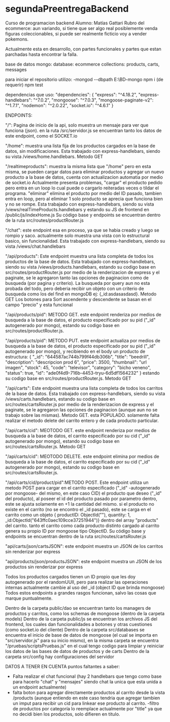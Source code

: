 # segundaPreentregaBackend

Curso de programacion backend
Alumno: Matías Gattari
Rubro del ecommerce: aun variando, si tiene que ser algo real posiblemente venda figuras coleccionables, si puede ser realmente ficticio voy a vender pokemons.

Actualmente esta en desarrollo, con partes funcionales y partes que estan parchadas hasta encontrar la falla.

base de datos mongo:
database: ecommerce
collections: products, carts, messages

para iniciar el repositorio utilizo:
-mongod --dbpath E:\BD-mongo
npm i (de requerir)
npm test

dependencias que uso:
"dependencies": {
    "express": "^4.18.2",
    "express-handlebars": "^7.0.2",
    "mongoose": "^7.0.3",
    "mongoose-paginate-v2": "^1.7.1",
    "nodemon": "^2.0.22",
    "socket.io": "^4.6.1"
  }

ENDPOINTS:

"/": Pagina de inicio de la api, solo muestra un mensaje para ver que funciona (json). en la ruta /src/servidor.js se encuentran tanto los datos de este endpoint, como el SOCKET.io 

"/home": muestra una lista fija de los productos cargados en la base de datos, sin modificaciones. Esta trabajado con express-handlebars, siendo su vista /views/home.handlebars. Metodo GET

"/realtimeproducts": muestra la misma lista que "/home" pero en esta misma, se pueden cargar datos para eliminar productos y agregar un nuevo producto a la base de datos, cuenta con actualizacion automatia por medio de socket.io
Actualmente presenta problemas, "cargar" el producto pedido pero entra en un loop lo cual puede o cargarlo reiteradas veces o tildar el programa.
"eliminar" elimina el producto por medio del ID pasado, tambien entra en loop, pero al eliminar 1 solo producto se aprecia que funciona bien y no se rompe. 
Esta trabajado con express-handlebars, siendo su vista /views/realTimeProducts.handlebars  y estando su JS de frontend en /public/js/indexHome.js
Su código base y endpoints se encuentran dentro de la ruta src/routes/productRouter.js

"/chat": este endpoint esa en proceso, ya que se habia creado y luego se rompio y saco. actualmente solo muestra una vista con lo estructural basico, sin funcionalidad. Esta trabajado con express-handlebars, siendo su vista /views/chat.handlebars

"/api/products": Este endpoint muestra una lista completa de todos los productos de la base de datos. Esta trabajado con express-handlebars, siendo su vista /views/products.handlebars, estando su codigo base en src/routes/productRouter.js
por medio de la renderizacion de express y el paginate, se le agregaron tanto las opciones de paginacion como de busqueda (por pagina y criterio). La busqueda por query aun no esta probada del todo, pero deberia recibir un objeto con un criterio de busqueda como los del find en mongoDB ej: {_id:asdasasdasd}. Metodo GET
Los botones para Sort ascendente y descendente se basan en el campo "precio" y esta funcional

"/api/products/pid": METODO GET. este endpoint renderiza por medios de busqueda a la base de datos, el producto especificado por su pid ("_id" autogenerado por mongo), estando su codigo base en src/routes/productRouter.js.

"/api/products/pid": METODO PUT. este endpoint actualiza por medios de busqueda a la base de datos, el producto especificado por su pid ("_id" autogenerado por mongo), y recibiendo en el body un producto de estructura:
{
  "_id": "644587ac744b799f44db306b",
  "title": "beedrill",
  "description": "descripcion prod 6",
  "price": 3500,
  "thumbnail": "url imagen",
  "stock": 45,
  "code": "televisor",
  "category": "bicho veneno",
  "status": true,
  "id": "ade0f4d9-716b-4453-tryu-6d5df1564232"
}
 estando su codigo base en src/routes/productRouter.js. Metodo GET

"/api/carts": Este endpoint muestra una lista completa de todos los carritos de la base de datos. Esta trabajado con express-handlebars, siendo su vista /views/carts.handlebars, estando su codigo base en src/routes/cartsRouter.js
por medio de la renderizacion de express y el paginate, se le agregaron las opciones de paginacion (aunque aun no se trabajo sobre las mismas). Metodo GET. esta POPULADO.
solamente falta realizar el metodo delete del carrito entero y de cada producto particular.

"/api/carts/cid": MEOTODO GET. este endpoint renderiza por medios de busqueda a la base de datos, el carrito especificado por su cid ("_id" autogenerado por mongo), estando su codigo base en src/routes/cartsRouter.js. Metodo GET

"/api/carts/cid": MEOTODO DELETE. este endpoint elimina por medios de busqueda a la base de datos, el carrito especificado por su cid ("_id" autogenerado por mongo), estando su codigo base en src/routes/cartsRouter.js. 

"/api/carts/cid/product/pid":METODO POST. Este endpoint utiliza un metodo POST para cargar en el carrito especificado ("_id" -autogenerado por mongoose- del mismo, en este caso CID) el producto que deseo ("_id" del producto), al poseer el id del producto pasado por parametro dentro, este se ajusta solamente en +1 la cantidad del mismo. si el producto no existe en el carrito (no se encontro el _id pasado), este se carga en el carrito como un objeto { productID: ObjectId(""), quantity: 1, _id:ObjectId("643ffc0aec109cce37251944")} dentro del array "products" del carrito. tanto el carrito como cada producto distinto cargado al carrito genera su propio ID por mongoose tipo ObjectID.
Su código base y endpoints se encuentran dentro de la ruta src/routes/cartsRouter.js

"api/carts/json/cartsJSON": este endpoint muestra un JSON de los carritos sin renderizar por express

"api/products/json/productsJSON": este endpoint muestra un JSON de los productos sin renderizar por express

Todos los productos cargados tienen un ID propio que les doy autogenerado por el randomUUII, pero para realizar las operaciones internas actualmente cambie al uso del _id (object ID que brinda mongoose)
Todos estos endpoints a grandes rasgos funcionan, salvo las cosas que marque puntualmente.

Dentro de la carpeta public/dao se encuentran tanto los managers de productos y carritos, como los schemas de mongoose (dentro de la carpeta models)
Dentro de la carpeta public/js se encuentran los archivos JS del frontend, los cuales dan funcionalidades a botones y otras cuestiones (como socket.io del cliente)
Dentro de la carpeta src/databases se encuentra el inicio de base de datos de mongoose (el cual se importa en "src/servidor.js"  para su inicio mismo), en la misma carpeta se encuentra "/pruebas/scriptsPruebas.js" en el cual tengo codigo para limpiar y reiniciar los datos de las bases de datos de productos y de carts
Dentro de la carpeta src/config hay configuraciones del servidor


DATOS A TENER EN CUENTA 
puntos faltantes a saber:
- Falta realizar el chat funcional (hay 2 handlebars que tengo como base para hacerlo "chat" y "mensajes" siendo chat la unica que esta unida a un endpoint actualmente)
- falta boton para agregar directamente productos al carrito desde la vista /products (aunque entiendo en este caso tendria que agregar tambien un imput para recibir un cid para linkear ese producto al carrito.
-filtro de productos por categoría lo reemplace actualmente por "title" ya que no decidi bien los productos, solo difieren en titulo.

